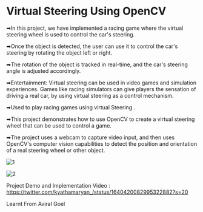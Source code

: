 # Virtual Steering Using OpenCV
➡In this project, we have implemented a racing game where the virtual steering wheel is used to control the car's steering.

➡Once the object is detected, the user can use it to control the car's steering by rotating the object left or right.

➡The rotation of the object is tracked in real-time, and the car's steering angle is adjusted accordingly.

➡Entertainment: Virtual steering can be used in video games and simulation experiences.
Games like racing simulators can give players the sensation of driving a real car, by using virtual steering as a control mechanism.

➡Used to play racing games using virtual Steering .


➡This project demonstrates how to use OpenCV to create a virtual steering wheel that can be used to control a game.

➡The project uses a webcam to capture video input, and then uses OpenCV's computer vision capabilities to detect the 
position and orientation of a real steering wheel or other object.



![1](https://user-images.githubusercontent.com/120780784/228031204-26d81935-7ca0-48dd-aed8-ecf9fa215195.png)


![2](https://user-images.githubusercontent.com/120780784/228031229-c0db83a6-dfab-4c3b-8051-5b5de7186c53.png)

Project Demo and Implementation Video :
https://twitter.com/kyathamaryan_/status/1640420082995322882?s=20

Learnt From Aviral Goel 
